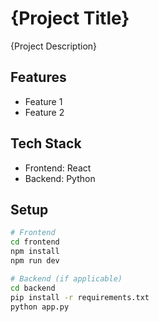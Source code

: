 # {Project Title}

{Project Description}

## Features
- Feature 1
- Feature 2

## Tech Stack
- Frontend: React
- Backend: Python

## Setup

```bash
# Frontend
cd frontend
npm install
npm run dev

# Backend (if applicable)
cd backend
pip install -r requirements.txt
python app.py
